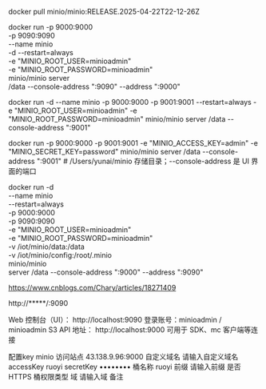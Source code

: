 
docker pull minio/minio:RELEASE.2025-04-22T22-12-26Z

docker run -p 9000:9000 \
-p 9090:9090 \
--name minio \
-d --restart=always \
-e "MINIO_ROOT_USER=minioadmin" \
-e "MINIO_ROOT_PASSWORD=minioadmin" \
minio/minio server \
 /data --console-address ":9090" --address ":9000"


 docker run -d --name minio -p 9000:9000 -p 9001:9001 --restart=always -e "MINIO_ROOT_USER=minioadmin" -e "MINIO_ROOT_PASSWORD=minioadmin"  minio/minio server /data --console-address ":9001"

docker run -p 9000:9000 -p 9001:9001 -e "MINIO_ACCESS_KEY=admin" -e "MINIO_SECRET_KEY=password" minio/minio server /data --console-address ":9001" # /Users/yunai/minio 存储目录；--console-address 是 UI 界面的端口


docker run -d \
  --name minio \
  --restart=always \
  -p 9000:9000 \
  -p 9090:9090 \
  -e "MINIO_ROOT_USER=minioadmin" \
  -e "MINIO_ROOT_PASSWORD=minioadmin" \
  -v /iot/minio/data:/data \
  -v /iot/minio/config:/root/.minio \
  minio/minio \
  server /data --console-address ":9000" --address ":9090"

 https://www.cnblogs.com/Chary/articles/18271409

 http://*****/:9090


 Web 控制台（UI）：
http://localhost:9090
登录账号：minioadmin / minioadmin
S3 API 地址：
http://localhost:9000
可用于 SDK、mc 客户端等连接

 配置key
minio
访问站点
43.138.9.96:9000
自定义域名
请输入自定义域名
accessKey
ruoyi
secretKey
••••••••
桶名称
ruoyi
前缀
请输入前缀
是否HTTPS
桶权限类型
域
请输入域
备注
